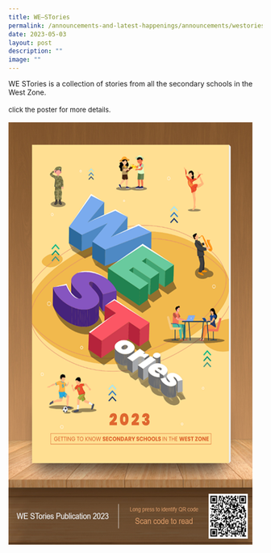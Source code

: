```yaml
---
title: WE–STories
permalink: /announcements-and-latest-happenings/announcements/westories/
date: 2023-05-03
layout: post
description: ""
image: ""
---
```

WE STories is a collection of stories from all the secondary schools in the West Zone.
<br><br>
<span style="font-size: 10pt">click the poster for more details.</span>
<br><br>
<a href="https://go.gov.sg/westories-official" target="_blank"><img style="width:484px; height:836px;" alt="WE-Stories" src="/images/Announcements/westories2023.png"></a>